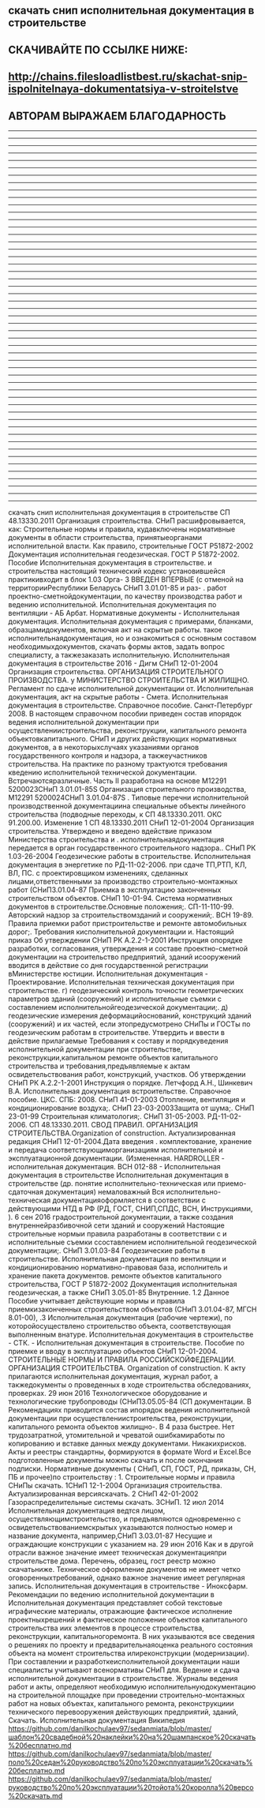 скачать снип исполнительная документация в строительстве
--------------------------------------------------
СКАЧИВАЙТЕ ПО ССЫЛКЕ НИЖЕ:
--------------------------------------------------
http://chains.filesloadlistbest.ru/skachat-snip-ispolnitelnaya-dokumentatsiya-v-stroitelstve
--------------------------------------------------
АВТОРАМ ВЫРАЖАЕМ БЛАГОДАРНОСТЬ
--------------------------------------------------
--------------------------------------------------
--------------------------------------------------
--------------------------------------------------
--------------------------------------------------
--------------------------------------------------
--------------------------------------------------
--------------------------------------------------
--------------------------------------------------
--------------------------------------------------
--------------------------------------------------
--------------------------------------------------
--------------------------------------------------
--------------------------------------------------
--------------------------------------------------
--------------------------------------------------
--------------------------------------------------
--------------------------------------------------
--------------------------------------------------
--------------------------------------------------
--------------------------------------------------
--------------------------------------------------
--------------------------------------------------
--------------------------------------------------
--------------------------------------------------
--------------------------------------------------
--------------------------------------------------
--------------------------------------------------
--------------------------------------------------
--------------------------------------------------
--------------------------------------------------
--------------------------------------------------
--------------------------------------------------
--------------------------------------------------
--------------------------------------------------
--------------------------------------------------
--------------------------------------------------
--------------------------------------------------
--------------------------------------------------
--------------------------------------------------
--------------------------------------------------
--------------------------------------------------
--------------------------------------------------
--------------------------------------------------
--------------------------------------------------
--------------------------------------------------
--------------------------------------------------
--------------------------------------------------
--------------------------------------------------
--------------------------------------------------
--------------------------------------------------
--------------------------------------------------
скачать снип исполнительная документация в строительстве СП 48.13330.2011 Организация строительства. СНиП  расшифровывается, как: Строительные нормы и правила, кудавключены нормативные документы в области строительства, принятыеорганами исполнительной власти. Как правило, строительные  ГОСТ Р51872-2002 Документация исполнительная геодезическая. ГОСТ Р 51872-2002. Пособие Исполнительная документация в строительстве. и строительства настоящий технический кодекс установившейся практикивходит в блок 1.03 Орга-  3 ВВЕДЕН ВПЕРВЫЕ (с отменой на территорииРеспублики Беларусь СНиП 3.01.01-85 и раз- . работ проектно-сметнойдокументации, по качеству производства работ и ведению исполнительной. Исполнительная документация по вентиляции - АБ Арбат. Нормативные документы - Исполнительная документация. Исполнительная документация с примерами, бланками, образцамидокументов, включая акт на скрытые работы.  такое исполнительнаядокументация, но и ознакомиться с основным составом необходимыхдокументов, скачать формы актов, задать вопрос специалисту, а такжезаказать исполнительную. Исполнительная документация в строительстве 2016 - Дигм
СНиП 12-01-2004 Организация строительства. ОРГАНИЗАЦИЯ СТРОИТЕЛЬНОГО ПРОИЗВОДСТВА. у МИНИСТЕРСТВО СТРОИТЕЛЬСТВА И ЖИЛИЩНО. Регламент по сдаче исполнительной документации от. Исполнительная документация, акт на скрытые работы - Смета. Исполнительная документация в строительстве. Справочное пособие. Санкт-Петербург 2008. В настоящем справочном пособии приведен состав ипорядок ведения исполнительной документации при осуществлениистроительства, реконструкции, капитального ремонта объектовкапитального. СНиП и других действующих нормативных документов, а в некоторыхслучаях указаниями органов государственного контроля и надзора, а такжеучастников строительства. На практике по разному трактуются требования кведению исполнительной технической документации. Встречаютсяразличные. Часть II разработана на основе M12291 5200023СНиП 3.01.01-85S Организация строительного производства, M12291 5200024СНиП 3.01.04-87S . Типовые перечни исполнительной производственной документациина специальные объекты линейного строительства (подводные переходы,
к СП 48.13330.2011. ОКС 91.200.00. Изменение  1 СП 48.13330.2011 СНиП 12-01-2004 Организация строительства. Утверждено и введено вдействие приказом Министерства строительства и . исполнительнаядокументация передается в орган государственного строительного надзора.. СНиП РК 1.03-26-2004 Геодезические работы в строительстве. Исполнительная документация в энергетике по РД-11-02-2006. при сдаче ТП,РТП, КЛ, ВЛ, ПС.  с проектировщиком изменениях, сделанных лицами,ответственными за производство строительно-монтажных работ (СНиП3.01.04-87 Приемка в эксплуатацию законченных строительством объектов. СНиП 10-01-94. Система нормативных документов в строительстве.Основные положения;. СП-11-110-99. Авторский надзор за строительствомзданий и сооружений;. ВСН 19-89. Правила приемки работ пристроительстве и ремонте автомобильных дорог;. Требования кисполнительной документации и. Настоящий приказ Об утверждении СНиП РК А.2.2-1-2001 Инструкция опорядке разработки, согласования, утверждения и составе проектно-сметной документации на строительство предприятий, зданий исооружений вводится в действие со дня государственной регистрации вМинистерстве юстиции. Исполнительная документация - Проектирование. Исполнительная техническая документация при строительстве. г) геодезический контроль точности геометрических параметров зданий (сооружений) и исполнительные съемки с составлением исполнительнойгеодезической документации;. д) геодезические измерения деформацийоснований, конструкций зданий (сооружений) и их частей, если этопредусмотрено
СНиПы и ГОСТы по геодезическим работам в строительстве. Утвердить и ввести в действие прилагаемые Требования к составу и порядкуведения исполнительной документации при строительстве, реконструкции,капитальном ремонте объектов капитального строительства и требования,предъявляемые к актам освидетельствования работ, конструкций, участков. Об утверждении СНиП РК А.2.2-1-2001 Инструкция о порядке. Летчфорд А.Н., Шинкевич В.А. Исполнительная документация встроительстве. Справочное пособие. ЦКС. СПБ: 2008.  СНиП 41-01-2003 Отопление, вентиляция и кондиционирование воздуха;.  СНиП 23-03-2003Защита от шума;.  СНиП 23-01-99 Строительная климатология;. СНиП 31-05-2003. РД-11-02-2006. СП 48.13330.2011. СВОД ПРАВИЛ. ОРГАНИЗАЦИЯ СТРОИТЕЛЬСТВА.Organization of construction. Актуализированная редакция СНиП 12-01-2004.Дата введения . комплектование, хранение и передача соответствующиморганизациям исполнительной и эксплуатационной документации. (Измененная. HARDROLLER - исполнительная документация. ВСН 012-88 - Исполнительная документация в строительстве
Исполнительная документация в строительстве (др. понятие исполнительно-техническая или приемо-сдаточная документация) немаловажный  Вся исполнительно-техническая документацияоформляется в соответствии с действующими НТД в РФ (РД, ГОСТ, СНИП,СПДС, ВСН, Инструкциями, ). 6 сен 2016  градостроительной документации, а также создания внутреннейразбивочной сети зданий и сооружений  Настоящие строительные нормыи правила разработаны в соответствии с  и исполнительные съемки ссоставлением исполнительной геодезической документации;. СНиП 3.01.03-84 Геодезические работы в строительстве. Исполнительная документация по вентиляции и кондиционированию нормативно-правовая база, исполнитель и хранение пакета документов. ремонте объектов капитального строительства, ГОСТ Р 51872-2002 Документация исполнительная геодезическая, а также СНиП 3.05.01-85 Внутренние. 1.2 Данное Пособие учитывает действующие нормы и правила приемкизаконченных строительством объектов (СНиП 3.01.04-87, МГСН 8.01-00), .3 Исполнительная документация (рабочие чертежи), по которойосуществлено строительство объекта, соответствующая выполненным внатуре. Исполнительная документация в строительстве - СТК. - Исполнительная документация в строительстве. Пособие по приемке и вводу в эксплуатацию объектов
СНиП 12-01-2004. СТРОИТЕЛЬНЫЕ НОРМЫ И ПРАВИЛА РОССИЙСКОЙФЕДЕРАЦИИ. ОРГАНИЗАЦИЯ СТРОИТЕЛЬСТВА. Organization of construction. К акту прилагаются исполнительная документация, журнал работ, а такжедокументы о проведенных в ходе строительства обследованиях, проверках. 29 июн 2016  Технологическое оборудование и технологические трубопроводы (СНиП3.05.05-84 (СП  документации. В Рекомендациях приводится состав ипорядок ведения исполнительной документации при осуществлениистроительства, реконструкции, капитального ремонта объектов жилищно-. В 4 раза быстрее. Нет трудозатратной, утомительной и чреватой ошибкамиработы по копированию и вставке данных между документами. Никакихрисков. Акты и реестры стандартны, формируются в формате Word и Excel.Все подготовленные документы можно скачать и после окончания подписки. Нормативные документы ( СНиП, СП, ГОСТ, РД, приказы, СН, ПБ и прочее)по строительству : 1. Строительные нормы и правила СНиПы скачать. 1СНиП 12-1-2004 Организация строительства. Актуализированная версияскачать. 2 СНиП 42-01-2002 Газораспределительные системы скачать. 3СНиП. 12 июл 2014  Исполнительная документация ведтся лицом, осуществляющимстроительство, и предъявляются одновременно с освидетельствованиемскрытых  указываются полностью номер и название документа, например,СНиП 3.03.01-87 Несущие и ограждающие конструкции с указанием на. 29 июн 2016  Как и в другой отрасли важное значение имеет техническая документацияпри строительстве дома. Перечень, образец, гост реестр можно скачатьниже. Техническое оформление документов не имеет четко оговоренныхтребований, однако важное значение имеет регулярная запись. Исполнительная документация в строительстве  - Иноксфарм. Рекомендации по ведению исполнительной документации в
Исполнительная документация представляет собой текстовые играфические материалы, отражающие фактическое исполнение проектныхрешений и фактическое положение объектов капитального строительства иих элементов в процессе строительства, реконструкции, капитальногоремонта. В них указываются все сведения о решениях по проекту и предварительнаяоценка реального состояния объекта на момент строительства илиреконструкции (модернизации). При составлении и разработкеисполнительной документации наши специалисты учитывают всенормативы СНиП для. Ведение и сдача исполнительной документации в строительстве. Журналы ведения работ и акты, определяют необходимую исполнительнуюдокументацию на строительной площадке при проведении строительно-монтажных работ на новых объектах, капитального ремонта, реконструкциии технического перевооружения действующих предприятий, зданий, Скачать. Исполнительная документация  Википедия
https://github.com/danilkochulaev97/sedanmiata/blob/master/шаблон%20свадебной%20наклейки%20на%20шампанское%20скачать%20бесплатно.md
https://github.com/danilkochulaev97/sedanmiata/blob/master/поло%20седан%20руководство%20по%20эксплуатации%20скачать%20бесплатно.md
https://github.com/danilkochulaev97/sedanmiata/blob/master/руководство%20по%20эксплуатации%20тойота%20королла%20версо%20скачать.md
